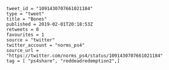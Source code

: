 ```
tweet_id = "1091430707661021184"
type = "tweet"
title = "Bones"
published = 2019-02-01T20:18:53Z
retweets = 0
favourites = 1
source = "twitter"
twitter_account = "norms_ps4"
source_url = "https://twitter.com/norms_ps4/status/1091430707661021184"
tag = [ "ps4share", "reddeadredemption2",]
```

<p class='image'><img src='http://mnf.m17s.net/2019/02/01/DyWKcS9XcAAoM3m.jpg' alt=''></p>

